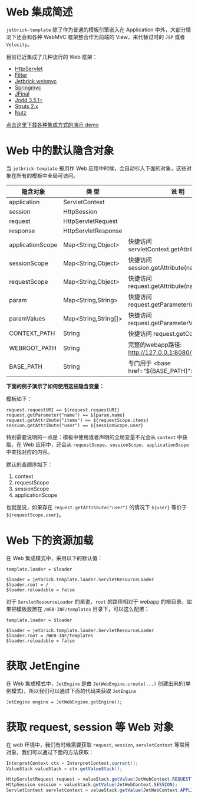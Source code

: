 Web 集成简述
===============

`jetbrick-template` 除了作为普通的模板引擎嵌入在 Application 中外，大部分情况下还会和各种 WebMVC 框架整合作为前端的 View，来代替过时的 `JSP` 或者 `Velocity`。

目前已近集成了几种流行的 Web 框架：

* [HttpServlet](web-integration-servlet.html)
* [Filter](web-integration-filter.html)
* [Jetbrick webmvc](web-integration-jetbrickmvc.html)
* [Springmvc](web-integration-springmvc.html)
* [JFinal](web-integration-jfinal.html)
* [Jodd 3.5.1+](web-integration-jodd.html)
* [Struts 2.x](web-integration-struts.html)
* [Nutz](web-integration-nutz.html)


[点击这里下载各种集成方式的演示 demo](download.html#samples)


Web 中的默认隐含对象
=========================

当 `jetbrick-template` 被用作 Web 应用中时候，会自动引入下面的对象，这些对象在所有的模板中全局可访问。


隐含对象         | 类 型                   | 说 明
-----------------|------------------------ |----------------------------------------------
application      | ServletContext          |
session          | HttpSession             |
request          | HttpServletRequest      |
response         | HttpServletResponse     |
applicationScope | Map&lt;String,Object>   | 快捷访问 servletContext.getAttribute(name)
sessionScope     | Map&lt;String,Object>   | 快捷访问 session.getAttribute(name)
requestScope     | Map&lt;String,Object>   | 快捷访问 request.getAttribute(name)
param            | Map&lt;String,String>   | 快捷访问 request.getParameter(name)
paramValues      | Map&lt;String,String[]> | 快捷访问 request.getParameterValues(name)
CONTEXT_PATH     | String                  | 快捷访问 request.getContextPath()
WEBROOT_PATH     | String                  | 完整的webapp路径: http://127.0.0.1:8080/myapp
BASE_PATH        | String                  | 专门用于 &lt;base href="${BASE_PATH}">


**下面的例子演示了如何使用这些隐含变量：**

模板如下：

```
request.requestURI == ${request.requestURI}
request.getParameter("name") == ${param.name}
request.getAttribute("items") == ${requestScope.items}
session.getAttribute("user") == ${sessionScope.user}
```

特别需要说明的一点是：模板中使用或者声明的全局变量不光会从 `context` 中获取，在 Web 应用中，还会从 `requestScope`，`sessionScope`，`applicationScope` 中查找对应的内容。

默认的查顺序如下：

1. context
2. requestScope
3. sessionScope
4. applicationScope

也就是说，如果存在 `request.getAttribute("user")` 的情况下 `${user}` 等价于 `${requestScope.user}`。


Web 下的资源加载
========================


在 Web 集成模式中，采用以下的默认值：

```
template.loader = $loader

$loader = jetbrick.template.loader.ServletResourceLoader
$loader.root = /
$loader.reloadable = false
```

对于 `ServletResourceLoader` 的来说，`root` 的路径相对于 webapp 的根目录。如果把模板放置在 `/WEB-INF/templates` 目录下，可以这么配置：

```
template.loader = $loader

$loader = jetbrick.template.loader.ServletResourceLoader
$loader.root = /WEB-INF/templates
$loader.reloadable = false
```


获取 JetEngine
========================

在 Web 集成模式中，`JetEngine` 是由 `JetWebEngine.create(...)` 创建出来的(单例模式)，所以我们可以通过下面的代码来获取 `JetEngine`

```
JetEngine engine = JetWebEngine.getEngine();
```

获取 request, session 等 Web 对象
=====================================

在 web 环境中，我们有时候需要获取 `request`, `session`, `servletContext` 等常用对象，我们可以通过下面的方法获取：


```java
InterpretContext ctx = InterpretContext.current();
ValueStack valueStack = ctx.getValueStack();

HttpServletRequest request = valueStack.getValue(JetWebContext.REQUEST);
HttpSession session = valueStack.getValue(JetWebContext.SESSION);
ServletContext servletContext = valueStack.getValue(JetWebContext.APPLICATION);
```

